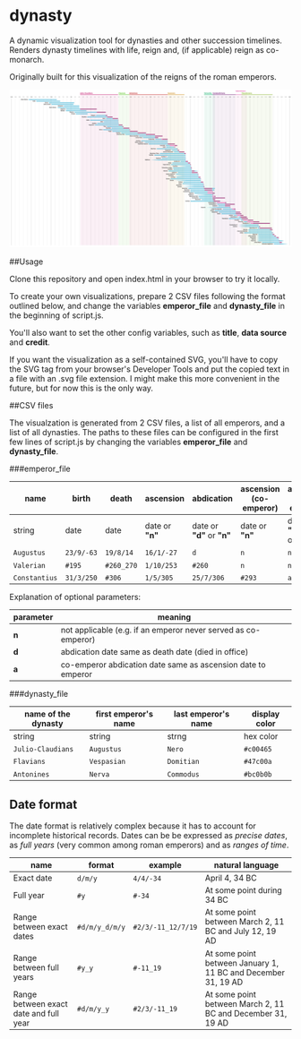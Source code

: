 dynasty
=======

A dynamic visualization tool for dynasties and other succession timelines.
Renders dynasty timelines with life, reign and, (if applicable) reign as co-monarch.

Originally built for this visualization of the reigns of the roman emperors.

![Roman emperors](examples/rome.png)

##Usage

Clone this repository and open index.html in your browser to try it locally.

To create your own visualizations, prepare 2 CSV files following the format outlined below, and change the variables **emperor_file** and **dynasty_file** in the beginning of script.js.

You'll also want to set the other config variables, such as **title**, **data source** and **credit**.

If you want the visualization as a self-contained SVG, you'll have to copy the SVG tag from your browser's Developer Tools and put the copied text in a file with an .svg file extension. I might make this more convenient in the future, but for now this is the only way.

##CSV files

The visualzation is generated from 2 CSV files, a list of all emperors, and a list of all dynasties. The paths to these files can be configured in the first few lines of script.js by changing the variables **emperor_file** and **dynasty_file**.

###emperor_file

name | birth | death | ascension | abdication | ascension (co-emperor) | ascension (co-emperor)
-----|-------|-------|-----------|------------|------------------------|-----------------------
string | date | date | date or **"n"** | date or **"d"** or **"n"** | date or **"n"** | date or **"a"** or **"d"** or **"n"**
`Augustus` | `23/9/-63` | `19/8/14` | `16/1/-27` | `d` | `n` | `n`
`Valerian` | `#195` | `#260_270` | `1/10/253` | `#260` | `n` | `n`
`Constantius` | `31/3/250` | `#306` | `1/5/305` | `25/7/306` | `#293` | `a`


Explanation of optional parameters:

parameter | meaning
----------|--------
**n** | not applicable (e.g. if an emperor never served as co-emperor)
**d** | abdication date same as death date (died in office)
**a** | co-emperor abdication date same as ascension date to emperor

###dynasty_file

name of the dynasty | first emperor's name | last emperor's name | display color
--------------------|----------------------|---------------------|--------------
string | string | strng | hex color
`Julio-Claudians` | `Augustus` | `Nero` | `#c00465`
`Flavians` | `Vespasian` | `Domitian` | `#47c00a`
`Antonines` | `Nerva` | `Commodus` | `#bc0b0b`

## Date format

The date format is relatively complex because it has to account for incomplete historical records. Dates can be be expressed as *precise dates*, as *full years* (very common among roman emperors) and as *ranges of time*.

name | format | example | natural language
-----|--------|---------|-----------------
Exact date | `d/m/y` | `4/4/-34` | April 4, 34 BC
Full year | `#y` | `#-34` | At some point during 34 BC
Range between exact dates | `#d/m/y_d/m/y` | `#2/3/-11_12/7/19` | At some point between March 2, 11 BC and July 12, 19 AD
Range between full years | `#y_y` | `#-11_19` | At some point between January 1, 11 BC and December 31, 19 AD
Range between exact date and full year | `#d/m/y_y` | `#2/3/-11_19` | At some point between March 2, 11 BC and December 31, 19 AD

